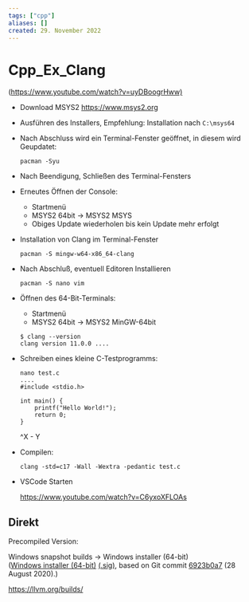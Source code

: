 ```yaml
---
tags: ["cpp"]
aliases: []
created: 29. November 2022
---
```


# Cpp_Ex_Clang

(<https://www.youtube.com/watch?v=uyDBoogrHww)>

- Download MSYS2 <https://www.msys2.org>

- Ausführen des Installers, Empfehlung: Installation nach `C:\msys64`

- Nach Abschluss wird ein Terminal-Fenster geöffnet, in diesem wird Geupdatet:

  ```
  pacman -Syu
  ```

- Nach Beendigung, Schließen des Terminal-Fensters

- Erneutes Öffnen der Console:

  - Startmenü
  - MSYS2 64bit -> MSYS2 MSYS
  - Obiges Update wiederholen bis kein Update mehr erfolgt

- Installation von Clang im Terminal-Fenster

  ```
  pacman -S mingw-w64-x86_64-clang
  ```

- Nach Abschluß, eventuell Editoren Installieren

  ```
  pacman -S nano vim
  ```

- Öffnen des 64-Bit-Terminals:

  - Startmenü
  - MSYS2 64bit -> MSYS2 MinGW-64bit

  ```
  $ clang --version
  clang version 11.0.0 ....
  ```

- Schreiben eines kleine C-Testprogramms:

  ```
  nano test.c
  ....
  #include <stdio.h>
  
  int main() {
      printf("Hello World!");
      return 0;
  }
  ```

  ^X - Y

- Compilen:

  ```
  clang -std=c17 -Wall -Wextra -pedantic test.c
  ```

- VSCode Starten

  <https://www.youtube.com/watch?v=C6yxoXFLOAs>

  

  
  
  
  
  
  
  

## Direkt

Precompiled Version:

Windows snapshot builds -> Windows installer (64-bit)  
([Windows installer (64-bit)](https://prereleases.llvm.org/win-snapshots/LLVM-12.0.0-6923b0a7-win64.exe) [(.sig)](https://prereleases.llvm.org/win-snapshots/LLVM-12.0.0-6923b0a7-win64.exe.sig), based on Git commit [6923b0a7](https://github.com/llvm/llvm-project/commit/6923b0a7) (28 August 2020).)

<https://llvm.org/builds/>



